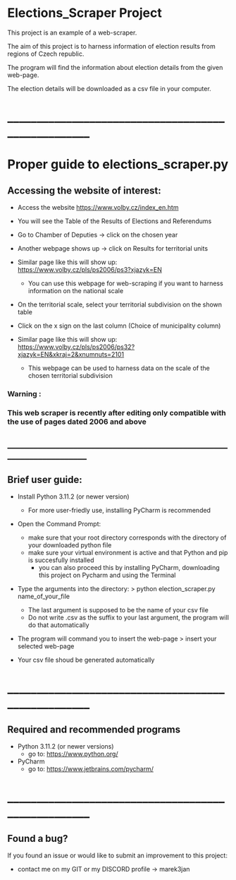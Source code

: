 # Elections_Scraper Project
This project is an example of a web-scraper. 

The aim of this project is to harness information of election results from regions of Czech republic.

The program  will find the information  about election details from the given web-page.

The election details will be downloaded as a csv file in your computer.
# ___________________________________________________
# Proper guide to elections_scraper.py 

## Accessing the website of interest:
* Access the website https://www.volby.cz/index_en.htm

* You will see the Table of the Results of Elections and Referendums
* Go to Chamber of Deputies -> click on the chosen year
* Another webpage shows up -> click on  Results for territorial units
* Similar page like this will show up:  https://www.volby.cz/pls/ps2006/ps3?xjazyk=EN
  * You can use this webpage for web-scraping if you want to harness information on the national scale
* On the territorial scale, select your territorial subdivision on the shown table
* Click on the x sign on the last column  (Choice of municipality column)
* Similar page like this will show up: https://www.volby.cz/pls/ps2006/ps32?xjazyk=EN&xkraj=2&xnumnuts=2101
  * This webpage can be used to harness data on the scale of the chosen territorial subdivision
### Warning :
### This web scraper is recently after editing only compatible with the use of pages dated 2006 and above
## ____________________________________________________________________
## Brief user guide:

* Install Python 3.11.2 (or newer version)
  * For more user-friedly use, installing PyCharm is recommended

* Open the Command Prompt:
  * make sure that your root directory corresponds with the directory of your downloaded python file
  * make sure your virtual environment is active and that Python and pip is succesfully installed
    * you can also proceed this by installing PyCharm, downloading this project on Pycharm and using the Terminal
    
* Type the arguments into the directory: > python   election_scraper.py   name_of_your_file
  * The last argument is supposed to be the name of your csv file 
  * Do not write .csv as the suffix to your last argument, the program will do that automatically
* The program will command you to insert the web-page > insert your selected web-page
* Your csv file shoud be generated automatically

# ___________________________________________________

## Required and recommended programs
* Python 3.11.2 (or newer versions)
  * go to: https://www.python.org/
* PyCharm  
  * go to: https://www.jetbrains.com/pycharm/

# ___________________________________________________

## Found a bug?
If you found an issue or would like to submit an improvement to this project:

- contact me on my GIT or my DISCORD profile ->  marek3jan

